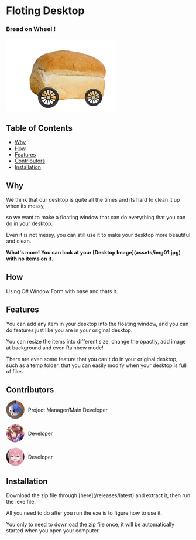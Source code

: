 # Floting Desktop
### Bread on Wheel !
<img src="/assets/breadcar.gif" alt="麵包車" width="300">

## Table of Contents
- [Why](#why)
- [How](#how)
- [Features](#features)
- [Contributors](#contributors)
- [Installation](#installation)

## Why
<p>We think that our desktop is quite all the times and its hard to clean it up when its messy,</p>
<p>so we want to make a floating window that can do everything that you can do in your desktop.</p>
<p>Even it is not messy, you can still use it to make your desktop more beautiful and clean.</p>
<p><strong>What's more! You can look at your [Desktop Image](assets/img01.jpg) with no items on it.</strong></p>

## How
Using C# Window Form with base and thats it.

## Features
<p>You can add any item in your desktop into the floating window, and you can do features just like you are in your original desktop.</p>
<p>You can resize the items into different size, change the opactiy, add image at background and even Rainbow mode!</p>
<p>There are even some feature that you can't do in your original desktop, such as a temp folder, that you can easily modify when your desktop is full of files.</p>


## Contributors
<div style="display: flex; align-items: center;">
  <img src="/assets/0523ronli.png" alt="0523ronli" width="50" height="50" style="border-radius: 60%;">
  <span style="margin-left: 10px;">Project Manager/Main Developer</span>
</div><p></p>
<div style="display: flex; align-items: center;">
  <img src="/assets/69you.png" alt="69you" width="50" height="50" style="border-radius: 60%;">
  <span style="margin-left: 10px;">Developer</span>
</div><p></p>
<div style="display: flex; align-items: center;">
  <img src="/assets/MelonLafa.png" alt="MelonLafa" width="50" height="50" style="border-radius: 60%;">
  <span style="margin-left: 10px;">Developer</span>
</div>

## Installation
<p>Download the zip file through [here](/releases/latest) and extract it, then run the .exe file.</p>
<p>All you need to do after you run the exe is to figure how to use it.</p>
You only to need to download the zip file once, it will be automatically started when you open your computer.
